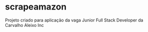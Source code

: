 # scrapeamazon
Projeto criado para aplicação da vaga Junior Full Stack Developer da  Carvalho Aleixo Inc
